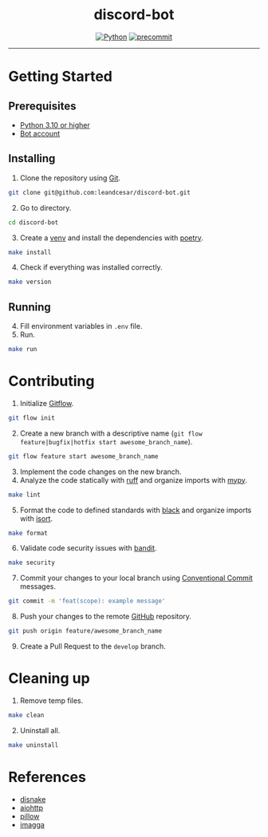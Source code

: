 <div align="center">
  <h1 align="center">discord-bot</h1>
  <p align="center">
    <a href="https://docs.python.org/3/"><img src="https://img.shields.io/badge/python 3-3776AB.svg?style=&logo=python&logoColor=white" alt="Python" href=""/></a>
    <a href="https://pre-commit.com/"><img src="https://img.shields.io/badge/pre--commit-FAB040.svg?style=&logo=pre-commit&logoColor=black" alt="precommit" /></a>
  </p>
</div>

---

# Getting Started

## Prerequisites

- [Python 3.10 or higher](https://www.python.org/downloads/)
- [Bot account](https://docs.disnake.dev/en/stable/discord.html)

## Installing

1. Clone the repository using [Git](https://git-scm.com/).
```sh
git clone git@github.com:leandcesar/discord-bot.git
```
2. Go to directory.
```sh
cd discord-bot
```
3. Create a [venv](https://docs.python.org/3/library/venv.html) and install the dependencies with [poetry](https://python-poetry.org/).
```sh
make install
```
4. Check if everything was installed correctly.
```sh
make version
```

## Running

4. Fill environment variables in `.env` file.
5. Run.
```sh
make run
```

# Contributing

1. Initialize [Gitflow](https://www.atlassian.com/br/git/tutorials/comparing-workflows/gitflow-workflow).
```sh
git flow init
```
2. Create a new branch with a descriptive name (`git flow feature|bugfix|hotfix start awesome_branch_name`).
```sh
git flow feature start awesome_branch_name
```
3. Implement the code changes on the new branch.
4. Analyze the code statically with [ruff](https://beta.ruff.rs/docs/) and organize imports with [mypy](https://mypy-lang.org/).
```sh
make lint
```
5. Format the code to defined standards with [black](https://black.readthedocs.io/en/stable/) and organize imports with [isort](https://pycqa.github.io/isort/).
```sh
make format
```
6. Validate code security issues with [bandit](https://bandit.readthedocs.io/en/latest/).
```sh
make security
```
7. Commit your changes to your local branch using [Conventional Commit](https://www.conventionalcommits.org/en/) messages.
```sh
git commit -m 'feat(scope): example message'
```
8. Push your changes to the remote [GitHub](https://github.com/) repository.
```sh
git push origin feature/awesome_branch_name
```
9. Create a Pull Request to the `develop` branch.

# Cleaning up

1. Remove temp files.
```sh
make clean
```
2. Uninstall all.
```sh
make uninstall
```

# References

- [disnake](https://docs.disnake.dev/en/stable/index.html)
- [aiohttp](https://docs.aiohttp.org/en/stable/)
- [pillow](https://pillow.readthedocs.io/en/stable/#)
- [imagga](https://docs.imagga.com/)
